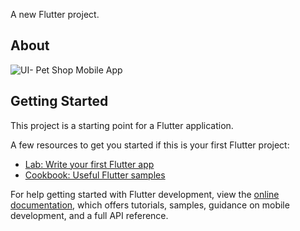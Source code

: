 
A new Flutter project.

## About
![UI- Pet Shop Mobile App](https://github.com/user-attachments/assets/3c9064f7-afc0-4b53-9325-508418191eca)
## Getting Started

This project is a starting point for a Flutter application.

A few resources to get you started if this is your first Flutter project:

- [Lab: Write your first Flutter app](https://docs.flutter.dev/get-started/codelab)
- [Cookbook: Useful Flutter samples](https://docs.flutter.dev/cookbook)

For help getting started with Flutter development, view the
[online documentation](https://docs.flutter.dev/), which offers tutorials,
samples, guidance on mobile development, and a full API reference.
